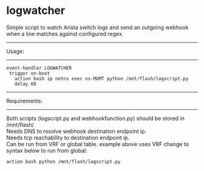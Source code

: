 # logwatcher
Simple script to watch Arista switch logs and send an outgoing webhook when a line matches against configured regex.
***
Usage:  
***
```
event-handler LOGWATCHER
 trigger on-boot
   action bash ip netns exec ns-MGMT python /mnt/flash/logscript.py
   delay 60
```
***
Requirements:  
***
  Both scripts (logscript.py and webhookfunction.py) should be stored in /mnt/flash/  
  Needs DNS to resolve webhook destination endpoint ip.  
  Needs tcp reachability to destination endpoint ip.  
  Can be run from VRF or global table. example above uses VRF change to syntax below to run from global:
```
action bash python /mnt/flash/logscript.py
```

